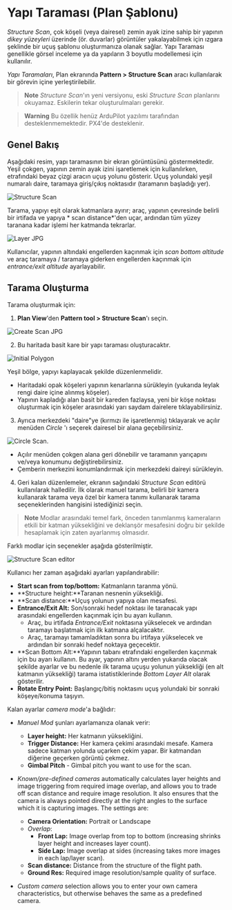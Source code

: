 # Yapı Taraması (Plan Şablonu)

*Structure Scan*, çok köşeli (veya dairesel) zemin ayak izine sahip bir yapının *dikey yüzeyleri* üzerinde (ör. duvarlar) görüntüler yakalayabilmek için ızgara şeklinde bir uçuş şablonu oluşturmanıza olanak sağlar. Yapı Taraması genellikle görsel inceleme ya da yapıların 3 boyutlu modellemesi için kullanılır.

*Yapı Taramaları*, Plan ekranında **Pattern > Structure Scan** aracı kullanılarak bir görevin içine yerleştirilebilir.

> **Note** *Structure Scan*'ın yeni versiyonu, eski *Structure Scan* planlarını okuyamaz. Eskilerin tekar oluşturulmaları gerekir.

<span></span>

> **Warning** Bu özellik henüz ArduPilot yazılımı tarafından desteklenmemektedir. PX4'de desteklenir.

## Genel Bakış

Aşağıdaki resim, yapı taramasının bir ekran görüntüsünü göstermektedir. Yeşil çokgen, yapının zemin ayak izini işaretlemek için kullanılırken, etrafındaki beyaz çizgi aracın uçuş yolunu gösterir. Uçuş yolundaki yeşil numaralı daire, taramaya giriş/çıkış noktasıdır (taramanın başladığı yer).

![Structure Scan](../../assets/plan/structure_scan_v2/StructureScan.jpg)

Tarama, yapıyı eşit olarak katmanlara ayırır; araç, yapının çevresinde belirli bir irtifada ve yapıya * scan distance*'den uçar, ardından tüm yüzey taranana kadar işlemi her katmanda tekrarlar.

![Layer JPG](../../assets/plan/structure_scan_v2/layers.jpg)

Kullanıcılar, yapının altındaki engellerden kaçınmak için *scan bottom altitude* ve araç taramaya / taramaya giderken engellerden kaçınmak için *entrance/exit altitude* ayarlayabilir.

## Tarama Oluşturma

Tarama oluşturmak için:

1. **Plan View**'den **Pattern tool > Structure Scan**'ı seçin.
  
  ![Create Scan JPG](../../assets/plan/structure_scan_v2/create_scan.jpg)

2. Bu haritada basit kare bir yapı taraması oluşturacaktır.
  
  ![Initial Polygon](../../assets/plan/structure_scan_v2/initial_polygon_scan.jpg)
  
  Yeşil bölge, yapıyı kaplayacak şekilde düzenlenmelidir.
  
  - Haritadaki opak köşeleri yapının kenarlarına sürükleyin (yukarıda leylak rengi daire içine alınmış köşeler). 
  - Yapının kapladığı alan basit bir kareden fazlaysa, yeni bir köşe noktası oluşturmak için köşeler arasındaki yarı saydam dairelere tıklayabilirsiniz.

3. Ayrıca merkezdeki "daire"ye (kırmızı ile işaretlenmiş) tıklayarak ve açılır menüden *Circle* 'ı seçerek dairesel bir alana geçebilirsiniz.
  
  ![Circle Scan](../../assets/plan/structure_scan_v2/circle_scan.jpg).
  
  - Açılır menüden çokgen alana geri dönebilir ve taramanın yarıçapını ve/veya konumunu değiştirebilirsiniz.
  - Çemberin merkezini konumlandırmak için merkezdeki daireyi sürükleyin. 

4. Geri kalan düzenlemeler, ekranın sağındaki *Structure Scan* editörü kullanılarak halledilir. İlk olarak manuel tarama, belirli bir kamera kullanarak tarama veya özel bir kamera tanımı kullanarak tarama seçeneklerinden hangisini istediğinizi seçin.
  
  > **Note** Modlar arasındaki temel fark, önceden tanımlanmış kameraların etkili bir katman yüksekliğini ve deklanşör mesafesini doğru bir şekilde hesaplamak için zaten ayarlanmış olmasıdır.
  
  Farklı modlar için seçenekler aşağıda gösterilmiştir.
  
  ![Structure Scan editor](../../assets/plan/structure_scan_v2/editor_options.jpg)

Kullanıcı her zaman aşağıdaki ayarları yapılandırabilir:

- **Start scan from top/bottom:** Katmanların taranma yönü.
- **Structure height:**Taranan nesnenin yüksekliği.
- **Scan distance:**Uçuş yolunun yapıya olan mesafesi.
- **Entrance/Exit Alt:** Son/sonraki hedef noktası ile taranacak yapı arasındaki engellerden kaçınmak için bu ayarı kullanın. 
  - Araç, bu irtifada *Entrance/Exit* noktasına yükselecek ve ardından taramayı başlatmak için ilk katmana alçalacaktır. 
  - Araç, taramayı tamamladıktan sonra bu irtifaya yükselecek ve ardından bir sonraki hedef noktaya geçecektir.
- **Scan Bottom Alt:**Yapının tabanı etrafındaki engellerden kaçınmak için bu ayarı kullanın. Bu ayar, yapının altını yerden yukarıda olacak şekilde ayarlar ve bu nedenle ilk tarama uçuşu yolunun yüksekliği (en alt katmanın yüksekliği) tarama istatistiklerinde *Bottom Layer Alt* olarak gösterilir.
- **Rotate Entry Point:** Başlangıç/bitiş noktasını uçuş yolundaki bir sonraki köşeye/konuma taşıyın.

Kalan ayarlar *camera mode*'a bağlıdır:

- *Manuel Mod* şunları ayarlamanıza olanak verir: 
  - **Layer height:** Her katmanın yüksekliğini.
  - **Trigger Distance:** Her kamera çekimi arasındaki mesafe. Kamera sadece katman yolunda uçarken çekim yapar. Bir katmandan diğerine geçerken görüntü çekmez.
  - **Gimbal Pitch** - Gimbal pitch you want to use for the scan.

- *Known/pre-defined cameras* automatically calculates layer heights and image triggering from required image overlap, and allows you to trade off scan distance and require image resolution. It also ensures that the camera is always pointed directly at the right angles to the surface which it is capturing images. The settings are:
  
  - **Camera Orientation:** Portrait or Landscape
  - *Overlap*: 
    - **Front Lap:** Image overlap from top to bottom (increasing shrinks layer height and increases layer count).
    - **Side Lap:** Image overlap at sides (increasing takes more images in each lap/layer scan).
  - **Scan distance:** Distance from the structure of the flight path.
  - **Ground Res:** Required image resolution/sample quality of surface.

- *Custom camera* selection allows you to enter your own camera characteristics, but otherwise behaves the same as a predefined camera.